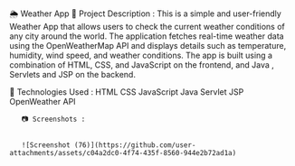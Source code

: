    🌦️  Weather App
   📌 Project Description :
   This is a simple and user-friendly Weather App that allows users to check the current weather conditions of any city around the world. 
   The application fetches real-time weather data using the OpenWeatherMap API and displays details such as temperature, humidity, wind speed, and weather conditions.
   The app is built using a combination of HTML, CSS, and JavaScript on the frontend, and Java , Servlets and JSP on the backend.

   🚀 Technologies Used :
       HTML
       CSS
       JavaScript
       Java
       Servlet
       JSP
       OpenWeather API

       📷 Screenshots :
       

       ![Screenshot (76)](https://github.com/user-attachments/assets/c04a2dc0-4f74-435f-8560-944e2b72ad1a)
